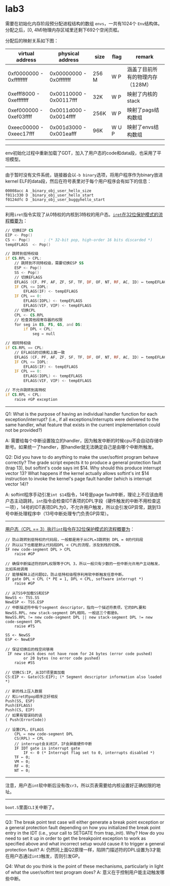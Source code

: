 # lab3

需要在初始化内存阶段预分配进程结构的数组 `envs`，一共有1024个 `Env`结构体。分配之后，[0, 4M)物理内存区域里还剩下692个空闲页框。

分配后的映射关系如下图：

| virtual address         | physical address        | size  | flag  | remark                           |
| ----------------------- | ----------------------- | ----- | ----- | -------------------------------- |
| 0xf0000000 - 0xffffffff | 0x00000000 - 0x0fffffff | 256 M | W P   | 涵盖了目前所有的物理内存（128M） |
| 0xefff8000 - 0xefffffff | 0x00110000 - 0x00117fff | 32K   | W P   | 映射了内核的stack                |
| 0xef000000 - 0xef03ffff | 0x0011d000 - 0x0014ffff | 256K  | W P   | 映射了pags结构数组               |
| 0xeec00000 - 0xeec17fff | 0x001d3000 - 0x001eafff | 96K   | W U P | 映射了envs结构数组               |

---

env初始化过程中重新加载了GDT，加入了用户态的code和data段，也采用了平坦模型。

---

由于暂时没有文件系统，链接器会以`-b binary`选项，将用户程序作为binary放进kernel ELF的data段，然后在符号表里对于每个用户程序会有如下的信息：

```
00008acc A _binary_obj_user_hello_size
f011c330 D _binary_obj_user_hello_start
f0124dfc D _binary_obj_user_buggyhello_start
```

---

利用`iret`指令实现了从0特权的内核到3特权的用户态。[`iret`在32位保护模式的流程概要为](https://www.felixcloutier.com/x86/iret:iretd)：

```asm
// 切换EIP CS
EIP <- Pop()
CS <- Pop()      ; (* 32-bit pop, high-order 16 bits discarded *)
tempEFLAGS  <- Pop()

// 跳转到低特权级
if CS.RPL > CPL:
    // 跳转到不同特权级，需要切换ESP SS
    ESP <- Pop()
    SS <- Pop()
    // 切换EFLAGS
    EFLAGS (CF, PF, AF, ZF, SF, TF, DF, OF, NT, RF, AC, ID) ← tempEFLAGS;
    IF CPL <= IOPL:
        EFLAGS(IF) <- tempEFLAGS
    IF CPL == 0:
        EFLAGS(IOPL) <- tempEFLAGS
        EFLAGS(VIF, VIP) <- tempEFLAGS
    // 切换CPL
    CPL <- CS.RPL
    // 检查其他段寄存器的权限
    for seg in ES, FS, GS, and DS:
        if DPL < CPL:
            seg = null

// 相同特权级
if CS.RPL == CPL:
    // EFLAGS的切换和上面一致
    EFLAGS (CF, PF, AF, ZF, SF, TF, DF, OF, NT, RF, AC, ID) ← tempEFLAGS
    IF CPL <= IOPL:
        EFLAGS(IF) <- tempEFLAGS
    IF CPL == 0:
        EFLAGS(IOPL) <- tempEFLAGS
        EFLAGS(VIF, VIP) <- tempEFLAGS

// 不允许跳转到高特权
if CS.RPL < CPL:
    raise #GP exception
```

---

Q1: What is the purpose of having an individual handler function for each exception/interrupt? (i.e., if all exceptions/interrupts were delivered to the same handler, what feature that exists in the current implementation could not be provided?)

A: 需要给每个中断设置独立的handler，因为触发中断的时候cpu不会自动存储中断号。如果统一了handler，那handler就无法确定自己是由哪个中断所触发。

Q2: Did you have to do anything to make the user/softint program behave correctly? The grade script expects it to produce a general protection fault (trap 13), but softint's code says int $14. Why should this produce interrupt vector 13? What happens if the kernel actually allows softint's int $14 instruction to invoke the kernel's page fault handler (which is interrupt vector 14)?

A: softint程序手动引发`int $14`指令，14号是page fault中断，理论上不应该由用户态主动跳转。`int`指令会检查IDT表项的DPL字段（硬件触发的中断不用检查这一项），14号的IDT表项DPL为0，不允许用户触发，所以会引发GP异常，跳到13号中断处理程序中（13号中断处理专门负责GP异常）。

---

[用户态（CPL == 3）执行`int`指令在32位保护模式的流程概要为](https://www.felixcloutier.com/x86/intn:into:int3:int1)：

```
// 防止跳转到低特权的代码段，一般都是用于从CPL=3跳转到 DPL = 0的代码段
// 所以以下也都是默认代码段DPL < CPL的流程，涉及到栈的切换。
IF new code-segment DPL > CPL
    raise #GP

// 确保中断描述符的DPL权限等于CPL 3，所以一般只有少数的一些中断允许用户主动触发，比如系统调用
// 能够解释上述问题Q2。防止低特权级程序利用软中断触发任意中断。
IF gate DPL < CPL (* PE = 1, DPL < CPL, software interrupt *)
    raise #GP

// 从TSS中加载SS和ESP
NewSS <- TSS.SS
NewESP <- TSS.ESP
// 中断描述符中有个segment descriptor，指向一个描述符表项，它的DPL要和NewSS.RPL、new stack-segment DPL相同。一般这三个都是0。
NewSS.RPL != new code-segment DPL || new stack-segment DPL != new code-segment DPL
    raise #TS

SS <- NewSS
ESP <- NewESP

// 保证切换后的栈空间够用
 IF new stack does not have room for 24 bytes (error code pushed)
        or 20 bytes (no error code pushed)
    raise #SS

// 切换CS:IP, 从IDT项里面加载
CS:EIP <- Gate(CS:EIP); (* Segment descriptor information also loaded *)

// 新的栈上压入数据
// 和iret的pop顺序正好相反
Push(SS, ESP)
Push(EFLAGS)
Push(CS, EIP)
// 如果有错误码的话
( Push(ErrorCode))

// 设置CPL，EFLAGS
    CPL ← new code-segment DPL
    CS(RPL) ← CPL
    // interrupt会关闭IF，IF会屏蔽硬件中断
    IF IDT gate is interrupt gate
        IF <- 0 (* Interrupt flag set to 0, interrupts disabled *)
    TF ← 0;
    VM ← 0;
    RF ← 0;
    NT ← 0;
```

---

注意，用户态`int`软中断后没有改`cr3`，所以页表需要给内核设置好正确权限的地址。

---

`boot.S`里面`CLI`关中断了。

---

Q3: The break point test case will either generate a break point exception or a general protection fault depending on how you initialized the break point entry in the IDT (i.e., your call to SETGATE from trap_init). Why? How do you need to set it up in order to get the breakpoint exception to work as specified above and what incorrect setup would cause it to trigger a general protection fault?
A: 仍然同上面Q2原理一样，陷阱门描述符的DPL设置为3才能在用户态通过`int3`触发，否则引发GP。

Q4: What do you think is the point of these mechanisms, particularly in light of what the user/softint test program does?
A: 意义在于控制用户能主动触发哪些中断。



